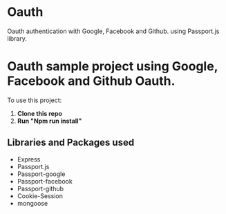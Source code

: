# Oauth
Oauth authentication with Google, Facebook and Github. using Passport.js library.


<h1> Oauth sample project using Google, Facebook and Github Oauth. </h1>
 <p> To use this project:
 
 1. <b>Clone this repo</b>
 2. <b> Run "Npm run install"</b>
 
 <h2> Libraries and Packages used </h2>
 <ul>
     <li>Express</li>
     <li>Passport.js</li>
     <li>Passport-google</li>
     <li>Passport-facebook</li>
     <li>Passport-github</li>
     <li>Cookie-Session</li>
     <li>mongoose</li>
 </ul>
